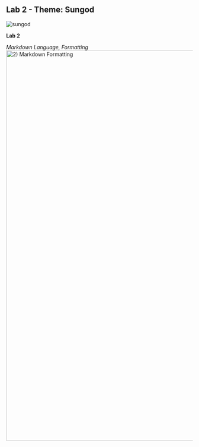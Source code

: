 ## Lab 2 - Theme: Sungod
![sungod](https://user-images.githubusercontent.com/73847942/162289096-a6c94ad4-046c-46e9-afd9-9ee4d83c6b24.jpeg)

**Lab 2**

*Markdown Language, Formatting*
<img width="1051" alt="2) Markdown Formatting" src="https://user-images.githubusercontent.com/73847942/162290286-103a884b-c7ae-4ec0-aa56-fd794698f08c.png">

